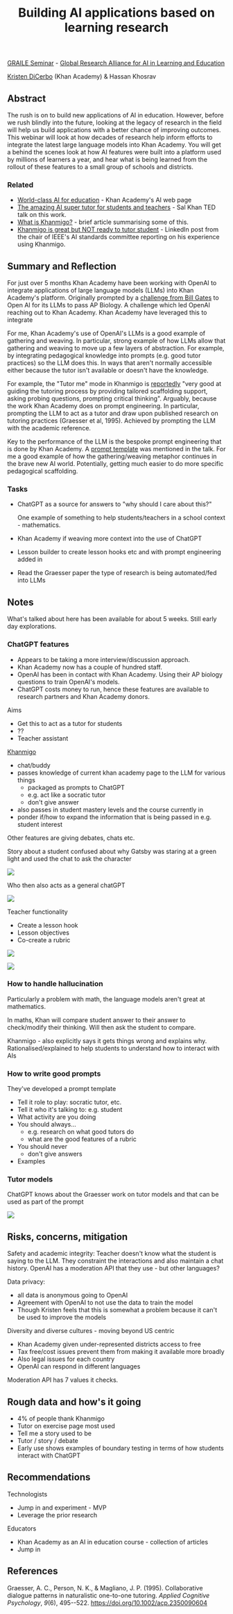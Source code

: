 ﻿---
title: Building AI applications based on learning research
---
[GRAILE Seminar](https://www.eventbrite.com/x/621321217487/?keep_tld=1&internal_ref=social) - [Global Research Alliance for AI in Learning and Education](https://graile.ai/)

[Kristen DiCerbo](https://www.kristendicerbo.com/about-me) (Khan Academy) & Hassan Khosrav


## Abstract

The rush is on to build new applications of AI in education. However, before we rush blindly into the future, looking at the legacy of research in the field will help us build applications with a better chance of improving outcomes. This webinar will look at how decades of research help inform efforts to integrate the latest large language models into Khan Academy. You will get a behind the scenes look at how AI features were built into a platform used by millions of learners a year, and hear what is being learned from the rollout of these features to a small group of schools and districts.

### Related

- [World-class AI for education](https://www.khanacademy.org/khan-labs) - Khan Academy's AI web page
- [The amazing AI super tutor for students and teachers](https://www.ted.com/talks/sal_khan_the_amazing_ai_super_tutor_for_students_and_teachers/c) - Sal Khan TED talk on this work.
- [What is Khanmigo?](https://www.techlearning.com/news/what-is-khanmigo-the-gpt-4-learning-tool-explained-by-sal-khan) - brief article summarising some of this.
- [Khanmigo is great but NOT ready to tutor student](https://www.linkedin.com/pulse/khanmigo-great-ready-tutor-student-richard-tong/) - LinkedIn post from the chair of IEEE's AI standards committee reporting on his experience using Khanmigo.

## Summary and Reflection 

For just over 5 months Khan Academy have been working with OpenAI to integrate applications of large language models (LLMs) into Khan Academy's platform. Originally prompted by a [challenge from Bill Gates](https://www.gatesnotes.com/The-Age-of-AI-Has-Begun) to Open AI for its LLMs to pass AP Biology. A challenge which led OpenAI reaching out to Khan Academy. Khan Academy have leveraged this to integrate 

For me, Khan Academy's use of OpenAI's LLMs is a good example of gathering and weaving. In particular, strong example of how LLMs allow that gathering and weaving to move up a few layers of abstraction. For example, by integrating pedagogical knowledge into prompts (e.g. good tutor practices) so the LLM does this. In ways that aren't normally accessible either because the tutor isn't available or doesn't have the knowledge.

For example, the "Tutor me" mode in Khanmigo is [reportedly](https://www.linkedin.com/pulse/khanmigo-great-ready-tutor-student-richard-tong/) "very good at guiding the tutoring process by providing tailored scaffolding support, asking probing questions, prompting critical thinking". Arguably, because the work Khan Academy does on prompt engineering. In particular, prompting the LLM to act as a tutor and draw upon published research on tutoring practices (Graesser et al, 1995). Achieved by prompting the LLM with the academic reference.

Key to the performance of the LLM is the bespoke prompt engineering that is done by Khan Academy. A [prompt template](#prompt-template) was mentioned in the talk. For me a good example of how the gathering/weaving metaphor continues in the brave new AI world. Potentially, getting much easier to do more specific pedagogical scaffolding.


### Tasks 

- ChatGPT as a source for answers to "why should I care about this?"

	One example of something to help students/teachers in a school context - mathematics.
- Khan Academy if weaving more context into the use of ChatGPT
- Lesson builder to create lesson hooks etc and with prompt engineering added in
- Read the Graesser paper the type of research is being automated/fed into LLMs


## Notes

What's talked about here has been available for about 5 weeks. Still early day explorations.

### ChatGPT features

- Appears to be taking a more interview/discussion approach. 
- Khan Academy now has a couple of hundred staff.
- OpenAI has been in contact with Khan Academy. Using their AP biology questions to train OpenAI's models.
- ChatGPT costs money to run, hence these features are available to research partners and Khan Academy donors.

Aims 

- Get this to act as a tutor for students  
- ??
- Teacher assistant

[Khanmigo](https://www.khanacademy.org/khan-labs)
- chat/buddy 
- passes knowledge of current khan academy page to the LLM for various things
	- packaged as prompts to ChatGPT
	- e.g. act like a socratic tutor
	- don't give answer
- also passes in student mastery levels and the course currently in
- ponder if/how to expand the information that is being passed in e.g. student interest

Other features are giving debates, chats etc.

Story about a student confused about why Gatsby was staring at a green light and used the chat to ask the character

![](images/gatsbyInterview.png)

Who then also acts as a general chatGPT

![](images/gadsbyMath.png)

Teacher functionality

- Create a lesson hook
- Lesson objectives
- Co-create a rubric

![](images/rubric1.png)

![](images/rubric2.png)

### How to handle hallucination 

Particularly a problem with math, the language models aren't great at mathematics.

In maths, Khan will compare student answer to their answer to check/modify their thinking.  Will then ask the student to compare.

Khanmigo - also explicitly says it gets things wrong and explains why. Rationalised/explained to help students to understand how to interact with AIs

### How to write good prompts 

They've developed a <a id="prompt-template"></a>prompt template 

- Tell it role to play: socratic tutor, etc.
- Tell it who it's talking to: e.g. student 
- What activity are you doing 
- You should always...  
  - e.g. research on what good tutors do
  - what are the good features of a rubric
- You should never
  - don't give answers
- Examples

### Tutor models 

ChatGPT knows about the Graesser work on tutor models and that can be used as part of the prompt

![](images/graesser.png)

## Risks, concerns, mitigation 

Safety and academic integrity: Teacher doesn't know what the student is saying to the LLM.  They constraint the interactions and also maintain a chat history. OpenAI has a moderation API that they use - but other languages?

Data privacy: 

- all data is anonymous going to OpenAI
- Agreement with OpenAI to not use the data to train the model 
- Though Kristen feels that this is somewhat a problem because it can't be used to improve the models

Diversity and diverse cultures - moving beyond US centric

- Khan Academy given under-represented districts access to free 
- Tax free/cost issues prevent them from making it available more broadly
- Also legal issues for each country
- OpenAI can respond in different languages 

Moderation API has 7 values it checks.

## Rough data and how's it going

- 4% of people thank Khanmigo
- Tutor on exercise page most used 
- Tell me a story used to be
- Tutor / story / debate
- Early use shows examples of boundary testing in terms of how students interact with ChatGPT

## Recommendations 

Technologists

- Jump in and experiment - MVP
- Leverage the prior research

Educators 

- Khan Academy as an AI in education course - collection of articles
- Jump in




## References

Graesser, A. C., Person, N. K., & Magliano, J. P. (1995). Collaborative dialogue patterns in naturalistic one-to-one tutoring. *Applied Cognitive Psychology*, *9*(6), 495--522. <https://doi.org/10.1002/acp.2350090604>